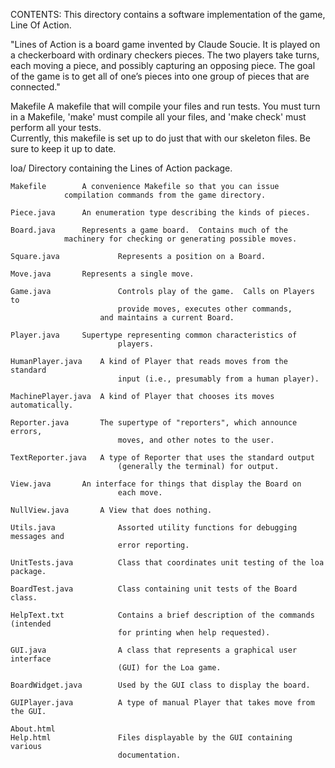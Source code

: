 CONTENTS:
This directory contains a software implementation of the game, Line Of Action.

"Lines of Action is a board game invented by Claude Soucie. It is played on a checkerboard with ordinary checkers pieces. The two players take turns, each moving a piece, and possibly capturing an opposing piece. The goal of the game is to get all of one’s pieces into one group of pieces that are connected."

	
Makefile		A makefile that will compile your
			files and run tests.  You must turn in a Makefile,
			'make' must compile all your files, and 
			'make check' must perform all your tests.  
			Currently, this makefile is set up to do just 
			that with our skeleton files.  Be sure to keep 
			it up to date.

loa/			Directory containing the Lines of Action package.

    Makefile		A convenience Makefile so that you can issue 
				compilation commands from the game directory.

    Piece.java		An enumeration type describing the kinds of pieces.

    Board.java		Represents a game board.  Contains much of the
				machinery for checking or generating possible moves.

    Square.java         	Represents a position on a Board.

    Move.java		Represents a single move.

    Game.java           	Controls play of the game.  Calls on Players to
                        	provide moves, executes other commands,
                       	and maintains a current Board.

    Player.java		Supertype representing common characteristics of
                        	players.

    HumanPlayer.java	A kind of Player that reads moves from the standard
                        	input (i.e., presumably from a human player).

    MachinePlayer.java	A kind of Player that chooses its moves automatically.

    Reporter.java		The supertype of "reporters", which announce errors,
                        	moves, and other notes to the user.

    TextReporter.java	A type of Reporter that uses the standard output
                        	(generally the terminal) for output.

    View.java		An interface for things that display the Board on
                        	each move.

    NullView.java		A View that does nothing.

    Utils.java          	Assorted utility functions for debugging messages and
                        	error reporting.

    UnitTests.java      	Class that coordinates unit testing of the loa package.

    BoardTest.java      	Class containing unit tests of the Board class.

    HelpText.txt        	Contains a brief description of the commands (intended
                        	for printing when help requested).

    GUI.java            	A class that represents a graphical user interface
                        	(GUI) for the Loa game.

    BoardWidget.java    	Used by the GUI class to display the board.

    GUIPlayer.java      	A type of manual Player that takes move from the GUI.

    About.html           
    Help.html           	Files displayable by the GUI containing various
                        	documentation.
